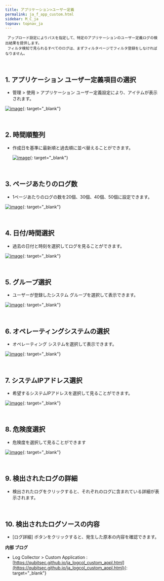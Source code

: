 ```yaml
---
title: アプリケーション>ユーザー定義
permalink: ja_f_app_custom.html
sidebar: M_C_ja
topnav: topnav_ja
---
```


     アップロード設定によりパスを指定して、特定のアプリケーションのユーザー定義ログの検出結果を提供します。
     フィルタ検知で見られるすべてのログは、まずフィルタページでフィルタ登録をしなければなりません。

<br />

## 1. アプリケーション ユーザー定義項目の選択
- 管理 > 使用 > アプリケーション ユーザー定義設定により、アイテムが表示されます。

 [![image](/docs/images/Manual/common/filter/custom/ja/1.PNG)](/docs/images/Manual/common/filter/custom/ja/1.PNG){: target="_blank"}
 
<br />

## 2. 時間順整列
- 作成日を基準に最新順と過去順に並べ替えることができます。

  [![image](/docs/images/Manual/common/filter/custom/ja/2.PNG)](/docs/images/Manual/common/filter/custom/ja/2.PNG){: target="_blank"}

<br />

## 3. ページあたりのログ数
- 1ページあたりのログの数を20個、30個、40個、50個に設定できます。

 [![image](/docs/images/Manual/common/filter/custom/ja/3.PNG)](/docs/images/Manual/common/filter/custom/ja/3.PNG){: target="_blank"}
 
<br />

## 4. 日付/時間選択
- 過去の日付と時刻を選択してログを見ることができます。

 [![image](/docs/images/Manual/common/filter/custom/ja/4.PNG)](/docs/images/Manual/common/filter/custom/ja/4.PNG){: target="_blank"}
 
<br />

## 5. グループ選択
- ユーザーが登録したシステム グループを選択して表示できます。

 [![image](/docs/images/Manual/common/filter/custom/ja/5.PNG)](/docs/images/Manual/common/filter/custom/ja/5.PNG){: target="_blank"}
 
<br />

## 6. オペレーティングシステムの選択
- オペレーティング システムを選択して表示できます。

 [![image](/docs/images/Manual/common/filter/custom/ja/6.PNG)](/docs/images/Manual/common/filter/custom/ja/6.PNG){: target="_blank"}
 
<br />

## 7. システムIPアドレス選択
- 希望するシステムIPアドレスを選択して見ることができます。

 [![image](/docs/images/Manual/common/filter/custom/ja/7.PNG)](/docs/images/Manual/common/filter/custom/ja/7.PNG){: target="_blank"}
 
<br />

## 8. 危険度選択
- 危険度を選択して見ることができます

 [![image](/docs/images/Manual/common/filter/custom/ja/8.PNG)](/docs/images/Manual/common/filter/custom/ja/8.PNG){: target="_blank"}
 
<br />

## 9. 検出されたログの詳細
- 検出されたログをクリックすると、それぞれのログに含まれている詳細が表示されます。

  <!--[![image](/docs/images/Manual/common/filter/custom/9.PNG){: width="800" }](/docs/images/Manual/common/filter/custom/9.PNG){: target="_blank"}-->
 
<br />

## 10. 検出されたログソースの内容
- [ログ詳細] ボタンをクリックすると、発生した原本の内容を確認できます。

 <!--[![image](/docs/images/Manual/common/filter/custom/10.PNG){: width="800" }](/docs/images/Manual/common/filter/custom/10.PNG){: target="_blank"}-->

 **内部 ブログ**
- Log Collector > Custom Application : [https://qubitsec.github.io/ja_logcol_custom_appl.html](https://qubitsec.github.io/ja_logcol_custom_appl.html){: target="_blank"}